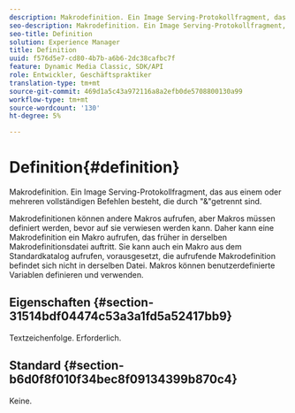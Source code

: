 ```yaml
---
description: Makrodefinition. Ein Image Serving-Protokollfragment, das aus einem oder mehreren vollständigen Befehlen besteht, die durch "&"getrennt sind.
seo-description: Makrodefinition. Ein Image Serving-Protokollfragment, das aus einem oder mehreren vollständigen Befehlen besteht, die durch "&"getrennt sind.
seo-title: Definition
solution: Experience Manager
title: Definition
uuid: f576d5e7-cd80-4b7b-a6b6-2dc38cafbc7f
feature: Dynamic Media Classic, SDK/API
role: Entwickler, Geschäftspraktiker
translation-type: tm+mt
source-git-commit: 469d1a5c43a972116a8a2efb0de5708800130a99
workflow-type: tm+mt
source-wordcount: '130'
ht-degree: 5%

---
```



# Definition{#definition}

Makrodefinition. Ein Image Serving-Protokollfragment, das aus einem oder mehreren vollständigen Befehlen besteht, die durch &quot;&amp;&quot;getrennt sind.

Makrodefinitionen können andere Makros aufrufen, aber Makros müssen definiert werden, bevor auf sie verwiesen werden kann. Daher kann eine Makrodefinition ein Makro aufrufen, das früher in derselben Makrodefinitionsdatei auftritt. Sie kann auch ein Makro aus dem Standardkatalog aufrufen, vorausgesetzt, die aufrufende Makrodefinition befindet sich nicht in derselben Datei. Makros können benutzerdefinierte Variablen definieren und verwenden.

## Eigenschaften {#section-31514bdf04474c53a3a1fd5a52417bb9}

Textzeichenfolge. Erforderlich.

## Standard {#section-b6d0f8f010f34bec8f09134399b870c4}

Keine.
